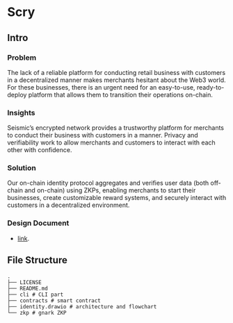 # Scry

## Intro

### Problem

The lack of a reliable platform for conducting retail business with customers in a decentralized manner makes merchants hesitant about the Web3 world. For these businesses, there is an urgent need for an easy-to-use, ready-to-deploy platform that allows them to transition their operations on-chain.

### Insights

Seismic’s encrypted network provides a trustworthy platform for merchants to conduct their business with customers in a manner. Privacy and verifiability work to allow merchants and customers to interact with each other with confidence.

### Solution

Our on-chain identity protocol aggregates and verifies user data (both off-chain and on-chain) using ZKPs, enabling merchants to start their businesses, create customizable reward systems, and securely interact with customers in a decentralized environment.

### Design Document

- [link](https://docs.google.com/document/d/1oXPV4TauTvuL1x8DHPjNY1MvwvI6XQZFvj--DqDctcw/edit?usp=sharing).

## File Structure

```shell
.
├── LICENSE
├── README.md
├── cli # CLI part
├── contracts # smart contract
├── identity.drawio # architecture and flowchart
└── zkp # gnark ZKP
```
